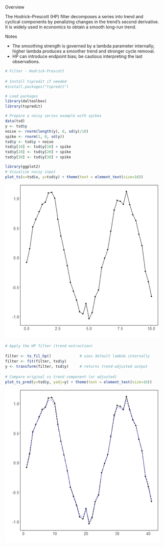 Overview

The Hodrick–Prescott (HP) filter decomposes a series into trend and cyclical components by penalizing changes in the trend’s second derivative. It is widely used in economics to obtain a smooth long-run trend.

Notes
- The smoothing strength is governed by a lambda parameter internally; higher lambda produces a smoother trend and stronger cycle removal.
- HP can introduce endpoint bias; be cautious interpreting the last observations.


``` r
# Filter - Hodrick-Prescott

# Install tspredit if needed
#install.packages("tspredit")
```


``` r
# Load packages
library(daltoolbox)
library(tspredit) 
```



``` r
# Prepare a noisy series example with spikes
data(tsd)
y <- tsd$y
noise <- rnorm(length(y), 0, sd(y)/10)
spike <- rnorm(1, 0, sd(y))
tsd$y <- tsd$y + noise
tsd$y[10] <- tsd$y[10] + spike
tsd$y[20] <- tsd$y[20] + spike
tsd$y[30] <- tsd$y[30] + spike
```


``` r
library(ggplot2)
# Visualize noisy input
plot_ts(x=tsd$x, y=tsd$y) + theme(text = element_text(size=16))
```

![plot of chunk unnamed-chunk-4](fig/ts_fil_hp/unnamed-chunk-4-1.png)


``` r
# Apply the HP filter (trend extraction)

filter <- ts_fil_hp()             # uses default lambda internally
filter <- fit(filter, tsd$y)
y <- transform(filter, tsd$y)     # returns trend-adjusted output

# Compare original vs trend component (or adjusted)
plot_ts_pred(y=tsd$y, yadj=y) + theme(text = element_text(size=16))
```

![plot of chunk unnamed-chunk-5](fig/ts_fil_hp/unnamed-chunk-5-1.png)

